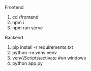 Frontend
1) cd /frontend
2) npm i
3) npm run serve

Backend
1) pip install -r requirements.txt
2) python -m venv venv
3) venv\Scripts\activate #on windows
4) python app.py
